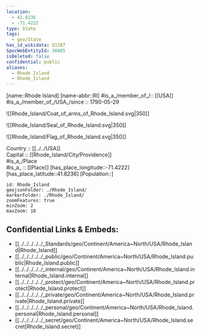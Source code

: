 ```yaml
---
location:
  - 41.8236
  - -71.4222
type: State
tags:
  - geo/State
has_id_wikidata: Q1387
SpocWebEntityId: 36065
isDeleted: false
confidential: public
aliases:
  - Rhode Island
  - Rhode_Island
---
```

[name::Rhode Island] 
[name-abbr::RI] 
#is_a_/member_of_/:: [[USA]]
#is_a_/member_of_/USA_/since :: 1790-05-29  


![[Rhode_Island/Coat_of_arms_of_Rhode_Island.svg|350]] 

![[Rhode_Island/Seal_of_Rhode_Island.svg|350]] 

![[Rhode_Island/Flag_of_Rhode_Island.svg|350]] 


Country :: [[../../USA]]  
Capital :: [[Rhode_Island/City/Providence]]  
#is_a_/Place  
#is_a_ :: [[Place]] 
[has_place_longitude::-71.4222] 
[has_place_latitude::41.8236] 
[Population::] 



```leaflet
id: Rhode_Island
geojsonFolder: ./Rhode_Island/
markerFolder: ./Rhode_Island/
zoomFeatures: true 
minZoom: 2 
maxZoom: 18
```


## Confidential Links & Embeds: 
- [[../../../../../_Standards/geo/Continent/America~North/USA/Rhode_Island|Rhode_Island]] 
- [[../../../../../_public/geo/Continent/America~North/USA/Rhode_Island.public|Rhode_Island.public]] 
- [[../../../../../_internal/geo/Continent/America~North/USA/Rhode_Island.internal|Rhode_Island.internal]] 
- [[../../../../../_protect/geo/Continent/America~North/USA/Rhode_Island.protect|Rhode_Island.protect]] 
- [[../../../../../_private/geo/Continent/America~North/USA/Rhode_Island.private|Rhode_Island.private]] 
- [[../../../../../_personal/geo/Continent/America~North/USA/Rhode_Island.personal|Rhode_Island.personal]] 
- [[../../../../../_secret/geo/Continent/America~North/USA/Rhode_Island.secret|Rhode_Island.secret]] 
